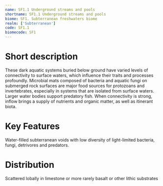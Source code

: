 ```yaml
---
name: SF1.1 Underground streams and pools
shortname: SF1.1 Underground streams and pools
biome: SF1. Subterranean freshwaters biome
realm: ['Subterranean']
code: SF1.1
biomecode: SF1
---
```

# Short description

These dark aquatic systems buried below ground have varied levels of connectivity to surface waters, which influence their traits and processes profoundly. Microbial mats composed of bacteria and aquatic fungi on submerged rock surfaces are major food sources for protozoans and invertebrates, especially in systems that are isolated from surface waters. Larger water bodies support predatory fish. When connectivity is strong, inflow brings a supply of nutrients and organic matter, as well as itinerant biota.

# Key Features

Water-filled subterranean voids with low diversity of light-limited bacteria, fungi, detrivores and predators.

# Distribution

Scattered lobally in limestone or more rarely basalt or other lithic substrates
